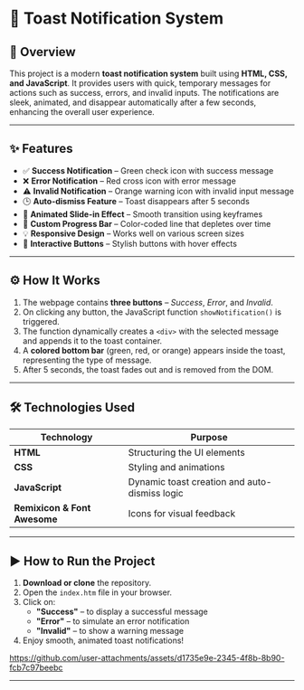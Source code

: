  

# 🚀 Toast Notification System

## 📄 Overview
This project is a modern **toast notification system** built using **HTML, CSS, and JavaScript**. It provides users with quick, temporary messages for actions such as success, errors, and invalid inputs. The notifications are sleek, animated, and disappear automatically after a few seconds, enhancing the overall user experience.

---

## ✨ Features
- ✅ **Success Notification** – Green check icon with success message  
- ❌ **Error Notification** – Red cross icon with error message  
- ⚠️ **Invalid Notification** – Orange warning icon with invalid input message  
- 🕒 **Auto-dismiss Feature** – Toast disappears after 5 seconds  
- 🧩 **Animated Slide-in Effect** – Smooth transition using keyframes  
- 🎨 **Custom Progress Bar** – Color-coded line that depletes over time  
- 💡 **Responsive Design** – Works well on various screen sizes  
- 🔘 **Interactive Buttons** – Stylish buttons with hover effects  

---

## ⚙️ How It Works
1. The webpage contains **three buttons** – *Success*, *Error*, and *Invalid*.
2. On clicking any button, the JavaScript function `showNotification()` is triggered.
3. The function dynamically creates a `<div>` with the selected message and appends it to the toast container.
4. A **colored bottom bar** (green, red, or orange) appears inside the toast, representing the type of message.
5. After 5 seconds, the toast fades out and is removed from the DOM.

---

## 🛠 Technologies Used
| Technology | Purpose |
|------------|---------|
| **HTML**   | Structuring the UI elements |
| **CSS**    | Styling and animations |
| **JavaScript** | Dynamic toast creation and auto-dismiss logic |
| **Remixicon & Font Awesome** | Icons for visual feedback |

---

## ▶️ How to Run the Project
1. **Download or clone** the repository.
2. Open the `index.htm` file in your browser.
3. Click on:
   - **"Success"** – to display a successful message
   - **"Error"** – to simulate an error notification
   - **"Invalid"** – to show a warning message
4. Enjoy smooth, animated toast notifications!



https://github.com/user-attachments/assets/d1735e9e-2345-4f8b-8b90-fcb7c97beebc

---

